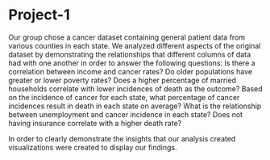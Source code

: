 # Project-1
Our group chose a cancer dataset containing general patient data from various counties in each state. We analyzed different aspects of the original dataset by demonstrating the relationships that different columns of data had with one another in order to answer the following questions:
Is there a correlation between income and cancer rates?
Do older populations have greater or lower poverty rates?
Does a higher percentage of married households correlate with lower incidences of death as the outcome?
Based on the incidence of cancer for each state, what percentage of cancer incidences result in death in each state on average?
What is the relationship between unemployment and cancer incidence in each state?
Does not having insurance correlate with a higher death rate?

In order to clearly demonstrate the insights that our analysis created visualizations were created to display our findings. 
